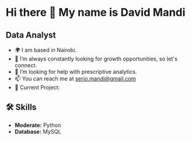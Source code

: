# Hi there 👋 My name is David Mandi

## Data Analyst

- 🌍 I am based in Nairobi.
- 👀 I’m always constantly looking for growth opportunities, so let's connect.
- 🤔 I’m looking for help with prescriptive analytics.
- 📫 You can reach me at serio.mandi@gmail.com
- 🌳 Current Project: 

## 🛠️ Skills
- **Moderate:** Python
- **Database:** MySQL

<!--
**0nserio/0nserio** is a ✨ _special_ ✨ repository because its `README.md` (this file) appears on your GitHub profile.

Here are some ideas to get you started:

- 🔭 I’m currently working on ...
- 🌱 I’m currently learning ...
- 👯 I’m looking to collaborate on ...
- 🤔 I’m looking for help with ...
- 💬 Ask me about ...
- 📫 How to reach me: ...
- 😄 Pronouns: ...
- ⚡ Fun fact: ...
-->
